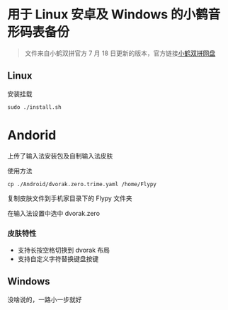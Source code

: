 # 用于 Linux 安卓及 Windows 的小鹤音形码表备份

>文件来自小鹤双拼官方 7 月 18 日更新的版本，官方链接[小鹤双拼网盘](http://flypy.ys168.com)
## Linux


安装挂载
```
sudo ./install.sh
```

# Andorid
上传了输入法安装包及自制输入法皮肤

使用方法
```
cp ./Android/dvorak.zero.trime.yaml /home/Flypy
```
复制皮肤文件到手机家目录下的 Flypy 文件夹

在输入法设置中选中 dvorak.zero


### 皮肤特性
- 支持长按空格切换到 dvorak 布局
- 支持自定义字符替换键盘按键

## Windows
没啥说的，一路小一步就好
